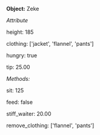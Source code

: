 **Object:** Zeke


*Attribute*

height: 185

clothing: ['jacket', 'flannel', 'pants']

hungry: true

tip: 25.00


*Methods:*

sit: 125

feed: false

stiff_waiter: 20.00

remove_clothing: ['flannel', 'pants']
